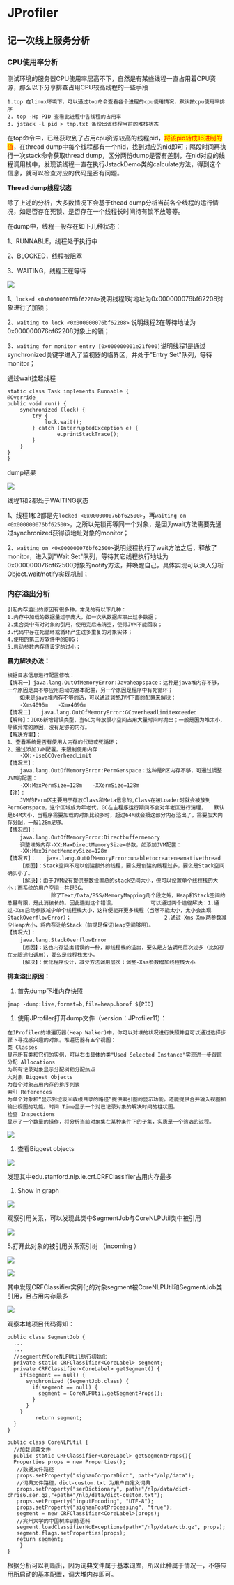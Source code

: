 # JProfiler

## 记一次线上服务分析

### CPU使用率分析

测试环境的服务器CPU使用率居高不下，自然是有某些线程一直占用着CPU资源，那么以下分享排查占用CPU较高线程的一些手段

```
1.top 在linux环境下，可以通过top命令查看各个进程的cpu使用情况，默认按cpu使用率排序
2. top -Hp PID 查看此进程中各线程的占用率
3. jstack -l pid > tmp.txt 备份出该线程当前的堆栈状态
```

在top命令中，已经获取到了占用cpu资源较高的线程pid，<mark style="color:red;">将该pid转成16进制的值</mark>，在thread dump中每个线程都有一个nid，找到对应的nid即可；隔段时间再执行一次stack命令获取thread dump，区分两份dump是否有差别，在nid对应的线程调用栈中，发现该线程一直在执行JstackDemo类的calculate方法，得到这个信息，就可以检查对应的代码是否有问题。

**Thread dump线程状态**

除了上述的分析，大多数情况下会基于thead dump分析当前各个线程的运行情况，如是否存在死锁、是否存在一个线程长时间持有锁不放等等。

在dump中，线程一般存在如下几种状态：

1、RUNNABLE，线程处于执行中

2、BLOCKED，线程被阻塞

3、WAITING，线程正在等待

![](../.gitbook/assets/1.png)

1、`locked <0x000000076bf62208>`说明线程1对地址为0x000000076bf62208对象进行了加锁；

2、`waiting to lock <0x000000076bf62208>` 说明线程2在等待地址为0x000000076bf62208对象上的锁；

3、`waiting for monitor entry [0x000000001e21f000]`说明线程1是通过synchronized关键字进入了监视器的临界区，并处于"Entry Set"队列，等待monitor；

通过wait挂起线程

```
static class Task implements Runnable {    
@Override    
public void run() {        
    synchronized (lock) {            
        try {                
            lock.wait();                        
        } catch (InterruptedException e) {                
                e.printStackTrace();            
        }        
    }    
}
}
```

dump结果

![](../.gitbook/assets/2.png)

线程1和2都处于WAITING状态

1、线程1和2都是先`locked <0x000000076bf62500>`，再`waiting on <0x000000076bf62500>`，之所以先锁再等同一个对象，是因为wait方法需要先通过synchronized获得该地址对象的monitor；

2、`waiting on <0x000000076bf62500>`说明线程执行了wait方法之后，释放了monitor，进入到"Wait Set"队列，等待其它线程执行地址为0x000000076bf62500对象的notify方法，并唤醒自己，具体实现可以深入分析Object.wait/notify实现机制；

### 内存溢出分析

```
引起内存溢出的原因有很多种，常见的有以下几种：　　
1.内存中加载的数据量过于庞大，如一次从数据库取出过多数据；　　
2.集合类中有对对象的引用，使用完后未清空，使得JVM不能回收；　　
3.代码中存在死循环或循环产生过多重复的对象实体；　　
4.使用的第三方软件中的BUG；　　
5.启动参数内存值设定的过小；
```

**暴力解决办法：**

```
根据日志信息进行配置修改：
【情况一】java.lang.OutOfMemoryError:Javaheapspace：这种是java堆内存不够，一个原因是真不够应用启动的基本配置，另一个原因是程序中有死循环；　　
    如果是java堆内存不够的话，可以通过调整JVM下面的配置来解决：　　
    -Xms4096m　　-Xmx4096m
【情况二】　　java.lang.OutOfMemoryError:GCoverheadlimitexceeded　　
【解释】：JDK6新增错误类型，当GC为释放很小空间占用大量时间时抛出；一般是因为堆太小，导致异常的原因，没有足够的内存。　　
【解决方案】：　　
1、查看系统是否有使用大内存的代码或死循环；　　
2、通过添加JVM配置，来限制使用内存：　　
    -XX:-UseGCOverheadLimit
【情况三】：　　
    java.lang.OutOfMemoryError:PermGenspace：这种是P区内存不够，可通过调整JVM的配置：　　
    -XX:MaxPermSize=128m　　-XXermSize=128m　　
【注】：　　
    JVM的Perm区主要用于存放Class和Meta信息的,Class在被Loader时就会被放到PermGenspace，这个区域成为年老代，GC在主程序运行期间不会对年老区进行清理，　　默认是64M大小，当程序需要加载的对象比较多时，超过64M就会报这部分内存溢出了，需要加大内存分配，一般128m足够。
【情况四】：　　
    java.lang.OutOfMemoryError:Directbuffermemory　　
    调整堆外内存-XX:MaxDirectMemorySize=参数，如添加JVM配置：　　
    -XX:MaxDirectMemorySize=128m
【情况五】：　　java.lang.OutOfMemoryError:unabletocreatenewnativethread　　
    【原因】：Stack空间不足以创建额外的线程，要么是创建的线程过多，要么是Stack空间确实小了。　　
    【解决】：由于JVM没有提供参数设置总的stack空间大小，但可以设置单个线程栈的大小；而系统的用户空间一共是3G，　　　　　　　
              除了Text/Data/BSS/MemoryMapping几个段之外，Heap和Stack空间的总量有限，是此消彼长的。因此遇到这个错误，　　　　　　  可以通过两个途径解决：1.通过-Xss启动参数减少单个线程栈大小，这样便能开更多线程（当然不能太小，太小会出现                                        StackOverflowError）；　　　　　　　　　　　　　　　　　　2.通过-Xms-Xmx两参数减少Heap大小，将内存让给Stack（前提是保证Heap空间够用）。
【情况六】：　　
    java.lang.StackOverflowError　　
    【原因】：这也内存溢出错误的一种，即线程栈的溢出，要么是方法调用层次过多（比如存在无限递归调用），要么是线程栈太小。　　
    【解决】：优化程序设计，减少方法调用层次；调整-Xss参数增加线程栈大小                  
```

**排查溢出原因：**

1. 首先dump下堆内存快照

```
jmap -dump:live,format=b,file=heap.hprof ${PID}
```

1. 使用JProfiler打开dump文件（version：JProfiler11）：

```
在JProfiler的堆遍历器(Heap Walker)中，你可以对堆的状况进行快照并且可以通过选择步骤下寻找感兴趣的对象。堆遍历器有五个视图：​
类 Classes
显示所有类和它们的实例，可以右击具体的类"Used Selected Instance"实现进一步跟踪
​分配 Allocations
为所有记录对象显示分配树和分配热点
​大对象 Biggest Objects
为每个对象占用内存的排序列表
​索引 References
为单个对象和“显示到垃圾回收根目录的路径”提供索引图的显示功能。还能提供合并输入视图和输出视图的功能。​时间 Time显示一个对已记录对象的解决时间的柱状图。
​检查 Inspections
显示了一个数量的操作，将分析当前对象集在某种条件下的子集，实质是一个筛选的过程。
```

![](../.gitbook/assets/image-20220325162630609.png)

1. 查看Biggest objects

![](../.gitbook/assets/image-20220325162734384.png)

发现其中edu.stanford.nlp.ie.crf.CRFClassifier占用内存最多

1. Show in graph

![](../.gitbook/assets/image-20220325162953872.png)

观察引用关系，可以发现此类中SegmentJob与CoreNLPUtil类中被引用

![](../.gitbook/assets/image-20220325163019375.png)

5.打开此对象的被引用关系索引树 （incoming ）

![](../.gitbook/assets/image-20220325164126894.png)

![](../.gitbook/assets/image-20220325164634762.png)

其中发现CRFClassifier实例化的对象segment被CoreNLPUtil和SegmentJob类引用，且占用内存最多

![](../.gitbook/assets/image-20220325164732365.png)

观察本地项目代码得知：

```
public class SegmentJob { 
  ...  
  ...     
  //segment在CoreNLPUtil执行初始化      
  private static CRFClassifier<CoreLabel> segment;      
  private CRFClassifier<CoreLabel> getSegment() {        
    if(segment == null) {            
      synchronized (SegmentJob.class) {                
        if(segment == null) {                    
          segment = CoreNLPUtil.getSegmentProps();                
        }            
      }        
    }       
         return segment;   
  }
}

​public class CoreNLPUtil {​    
  //加载词典文件    
  public static CRFClassifier<CoreLabel> getSegmentProps(){        
  Properties props = new Properties();       
   //数据文件路径        
   props.setProperty("sighanCorporaDict", path+"/nlp/data");        
   //词典文件路径，dict-custom.txt 为用户自定义词典        
   props.setProperty("serDictionary", path+"/nlp/data/dict-chris6.ser.gz,"+path+"/nlp/data/dict-custom.txt");        
   props.setProperty("inputEncoding", "UTF-8");        
   props.setProperty("sighanPostProcessing", "true");        
   segment = new CRFClassifier<CoreLabel>(props);        
   //宾州大学的中国树库训练语料        
   segment.loadClassifierNoExceptions(path+"/nlp/data/ctb.gz", props);        
   segment.flags.setProperties(props);​        
   return segment;   
    }
}
```

根据分析可以判断出，因为词典文件属于基本词库，所以此种属于情况一，不够应用所启动的基本配置，调大堆内存即可。
